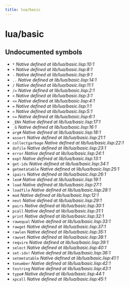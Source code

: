 ```yaml
---
title: lua/basic
---
```

# lua/basic
## Undocumented symbols
 - `*` *Native defined at lib/lua/basic.lisp:10:1*
 - `+` *Native defined at lib/lua/basic.lisp:8:1*
 - `-` *Native defined at lib/lua/basic.lisp:9:1*
 - `..` *Native defined at lib/lua/basic.lisp:14:1*
 - `/` *Native defined at lib/lua/basic.lisp:11:1*
 - `/=` *Native defined at lib/lua/basic.lisp:2:1*
 - `<` *Native defined at lib/lua/basic.lisp:3:1*
 - `<=` *Native defined at lib/lua/basic.lisp:4:1*
 - `=` *Native defined at lib/lua/basic.lisp:1:1*
 - `>` *Native defined at lib/lua/basic.lisp:5:1*
 - `>=` *Native defined at lib/lua/basic.lisp:6:1*
 - `_ENV` *Native defined at lib/lua/basic.lisp:17:1*
 - `_G` *Native defined at lib/lua/basic.lisp:16:1*
 - `arg#` *Native defined at lib/lua/basic.lisp:18:1*
 - `assert` *Native defined at lib/lua/basic.lisp:21:1*
 - `collectgarbage` *Native defined at lib/lua/basic.lisp:22:1*
 - `dofile` *Native defined at lib/lua/basic.lisp:23:1*
 - `error` *Native defined at lib/lua/basic.lisp:24:1*
 - `expt` *Native defined at lib/lua/basic.lisp:13:1*
 - `get-idx` *Native defined at lib/lua/basic.lisp:34:1*
 - `getmetatable` *Native defined at lib/lua/basic.lisp:25:1*
 - `ipairs` *Native defined at lib/lua/basic.lisp:26:1*
 - `len#` *Native defined at lib/lua/basic.lisp:19:1*
 - `load` *Native defined at lib/lua/basic.lisp:27:1*
 - `loadfile` *Native defined at lib/lua/basic.lisp:28:1*
 - `mod` *Native defined at lib/lua/basic.lisp:12:1*
 - `next` *Native defined at lib/lua/basic.lisp:29:1*
 - `pairs` *Native defined at lib/lua/basic.lisp:30:1*
 - `pcall` *Native defined at lib/lua/basic.lisp:31:1*
 - `print` *Native defined at lib/lua/basic.lisp:32:1*
 - `rawequal` *Native defined at lib/lua/basic.lisp:33:1*
 - `rawget` *Native defined at lib/lua/basic.lisp:37:1*
 - `rawlen` *Native defined at lib/lua/basic.lisp:35:1*
 - `rawset` *Native defined at lib/lua/basic.lisp:38:1*
 - `require` *Native defined at lib/lua/basic.lisp:39:1*
 - `select` *Native defined at lib/lua/basic.lisp:40:1*
 - `set-idx!` *Native defined at lib/lua/basic.lisp:36:1*
 - `setmetatable` *Native defined at lib/lua/basic.lisp:41:1*
 - `tonumber` *Native defined at lib/lua/basic.lisp:42:1*
 - `tostring` *Native defined at lib/lua/basic.lisp:43:1*
 - `type#` *Native defined at lib/lua/basic.lisp:44:1*
 - `xpcall` *Native defined at lib/lua/basic.lisp:45:1*
